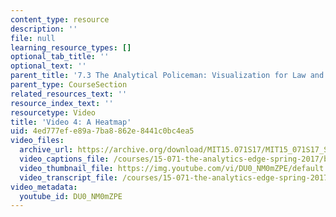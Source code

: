```yaml
---
content_type: resource
description: ''
file: null
learning_resource_types: []
optional_tab_title: ''
optional_text: ''
parent_title: '7.3 The Analytical Policeman: Visualization for Law and Order'
parent_type: CourseSection
related_resources_text: ''
resource_index_text: ''
resourcetype: Video
title: 'Video 4: A Heatmap'
uid: 4ed777ef-e89a-7ba8-862e-8441c0bc4ea5
video_files:
  archive_url: https://archive.org/download/MIT15.071S17/MIT15_071S17_Session_7.3.07_300k.mp4
  video_captions_file: /courses/15-071-the-analytics-edge-spring-2017/b485bd88d3be587485be6fe01b70dea2_DU0_NM0mZPE.vtt
  video_thumbnail_file: https://img.youtube.com/vi/DU0_NM0mZPE/default.jpg
  video_transcript_file: /courses/15-071-the-analytics-edge-spring-2017/2e47c52d771cbca493953ebccd62607d_DU0_NM0mZPE.pdf
video_metadata:
  youtube_id: DU0_NM0mZPE
---
```

